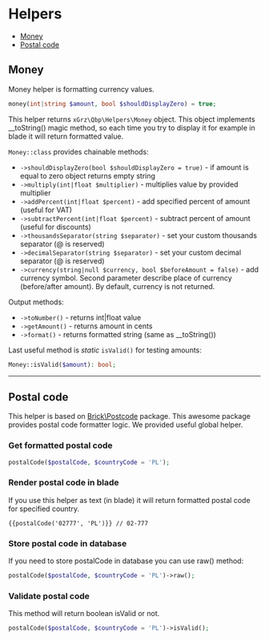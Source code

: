 # Helpers

<!-- TOC -->
  * [Money](#money)
  * [Postal code](#postal-code)
<!-- TOC -->

## Money

Money helper is formatting currency values.
```php
money(int|string $amount, bool $shouldDisplayZero) = true;
```
This helper returns `xGrz\Qbp\Helpers\Money` object. This object implements __toString() magic method, so each time you try to display it for example in blade it will return formatted value.

`Money::class` provides chainable methods:
- `->shouldDisplayZero(bool $shouldDisplayZero = true)` - if amount is equal to zero object returns empty string
- `->multiply(int|float $multiplier)` - multiplies value by provided multiplier
- `->addPercent(int|float $percent)` - add specified percent of amount (useful for VAT)
- `->subtractPercent(int|float $percent)` - subtract percent of amount (useful for discounts)
- `->thousandsSeparator(string $separator)` - set your custom thousands separator (@ is reserved)
- `->decimalSeparator(string $separator)` - set your custom decimal separator (@ is reserved)
- `->currency(string|null $currency, bool $beforeAmount = false)` - add currency symbol. Second parameter describe place of currency (before/after amount). By default, currency is not returned. 

Output methods:
- `->toNumber()` - returns int|float value
- `->getAmount()` - returns amount in cents
- `->format()` - returns formatted string (same as __toString())


Last useful method is _static_ `isValid()` for testing amounts:
```php
Money::isValid($amount): bool;
```
___

## Postal code

This helper is based on [Brick\Postcode](https://github.com/brick/postcode) package.
This awesome package provides postal code formatter logic. We provided useful global helper.

### Get formatted postal code
```php
postalCode($postalCode, $countryCode = 'PL');
```

### Render postal code in blade
If you use this helper as text (in blade) it will return formatted postal code for specified country. 
```bladehtml
{{postalCode('02777', 'PL')}} // 02-777
```

### Store postal code in database
If you need to store postalCode in database you can use raw() method:
```php
postalCode($postalCode, $countryCode = 'PL')->raw();
```

### Validate postal code
This method will return boolean isValid or not.
```php
postalCode($postalCode, $countryCode = 'PL')->isValid();
```
